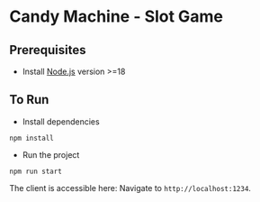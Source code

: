 # Candy Machine - Slot Game

## Prerequisites

-   Install [Node.js](https://nodejs.org/) version >=18

## To Run

-   Install dependencies

```
npm install
```

-   Run the project

```
npm run start
```

The client is accessible here: Navigate to `http://localhost:1234`.
